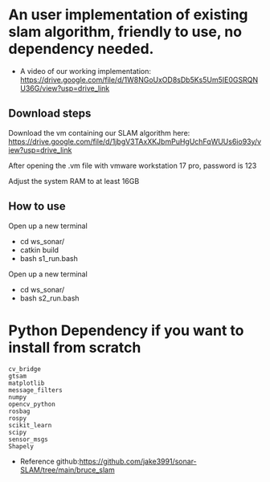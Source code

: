 # An user implementation of existing slam algorithm, friendly to use, no dependency needed.
- A video of our working implementation: https://drive.google.com/file/d/1W8NGoUxOD8sDb5Ks5Um5IE0GSRQNU36G/view?usp=drive_link
## Download steps
Download the vm containing our SLAM algorithm here:
https://drive.google.com/file/d/1jbgV3TAxXKJbmPuHgUchFqWUUs6io93y/view?usp=drive_link

After opening the .vm file with vmware workstation 17 pro, password is 123

Adjust the system RAM to at least 16GB

## How to use ##
Open up a new terminal
- cd ws_sonar/ 
- catkin build
- bash s1_run.bash

Open up a new terminal
- cd ws_sonar/ 
- bash s2_run.bash

# Python Dependency if you want to install from scratch #
```
cv_bridge
gtsam
matplotlib
message_filters
numpy
opencv_python
rosbag
rospy
scikit_learn
scipy
sensor_msgs
Shapely
```

- Reference github:https://github.com/jake3991/sonar-SLAM/tree/main/bruce_slam

